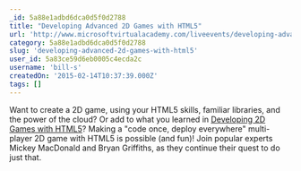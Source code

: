 ```yaml
---
_id: 5a88e1adbd6dca0d5f0d2788
title: "Developing Advanced 2D Games with HTML5"
url: 'http://www.microsoftvirtualacademy.com/liveevents/developing-advanced-2d-games-with-html5'
category: 5a88e1adbd6dca0d5f0d2788
slug: 'developing-advanced-2d-games-with-html5'
user_id: 5a83ce59d6eb0005c4ecda2c
username: 'bill-s'
createdOn: '2015-02-14T10:37:39.000Z'
tags: []
---
```


Want to create a 2D game, using your HTML5 skills, familiar libraries, and the power of the cloud? Or add to what you learned in <a href="http://www.microsoftvirtualacademy.com/training-courses/developing-2d-games-with-html5">Developing 2D Games with HTML5</a>? Making a "code once, deploy everywhere" multi-player 2D game with HTML5 is possible (and fun)! Join popular experts Mickey MacDonald and Bryan Griffiths, as they continue their quest to do just that.
